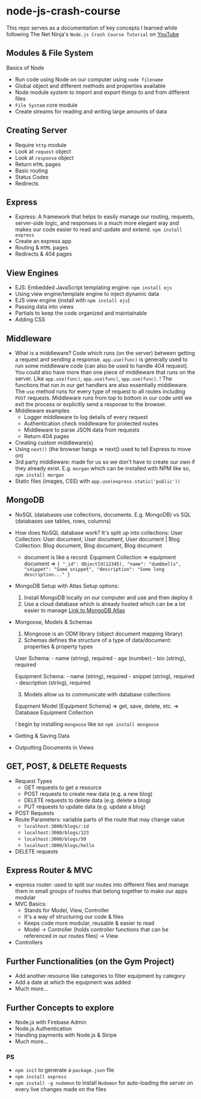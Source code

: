 # node-js-crash-course
This repo serves as a documentation of key concepts I learned while following The Net Ninja's `Node.js Crash Course Tutorial` on [YouTube](https://www.youtube.com/watch?v=zb3Qk8SG5Ms&list=PL4cUxeGkcC9jsz4LDYc6kv3ymONOKxwBU)
## Modules & File System

Basics of Node

* Run code using Node on our computer using `node filename`
* Global object and different methods and properties available
* Node module system to import and export things to and from different files
* `File System` core module
* Create streams for reading and writing large amounts of data

## Creating Server

* Require `http` module
* Look at `request` object
* Look at `response` object
* Return `HTML` pages
* Basic routing
* Status Codes
* Redirects

## Express

* Express: A framework that helps to easily manage our routing, requests, server-side logic, and responses in a much more elegant way and makes our code easier to read and update and extend. `npm install express`
* Create an express app
* Routing & `HTML` pages
* Redirects & 404 pages

## View Engines

* EJS: Embedded JavaScript templating engine: `npm install ejs`
* Using view engine/template engine to inject dynamic data
* EJS view engine (install with `npm install ejs`)
* Passing data into views
* Partials to keep the code organized and maintainable 
* Adding CSS

## Middleware

* What is a middleware? Code which runs (on the server) between getting a request and sending a response. `app.use(func)` is generally used to run some middleware code (can also be used to handle 404 request). You could also have more than one piece of middleware that runs on the server. Like `app.use(func)`, `app.use(func)`, `app.use(func)`. ! The functions that run in our get handlers are also essentially middleware. The `use` method runs for every type of request to all routes including `POST` requests. Middleware runs from top to bottom in our code until we exit the process or explicitly send a response to the browser.
* Middleware examples
    * Logger middleware to log details of every request
    * Authentication check middleware for protected routes
    * Middleware to parse JSON data from requests
    * Return 404 pages
* Creating custom middleware(s)
* Using `next()` (the browser hangs => next() used to tell Express to move on)
* 3rd party middleware: made for us so we don't have to create our own if they already exist. E.g. `morgan` which can be installed with NPM like so,
`npm install morgan`
* Static files (images, CSS) with `app.use(express.static('public'))`

## MongoDB
* NoSQL (databases use collections, documents. E.g. MongoDB) vs SQL (databases use tables, rows, columns)
* How does NoSQL database work? It's split up into collections: User Collection: User document, User document, User document | Blog Collection: Blog document, Blog document, Blog document
    * document is like a record: Equpment Collection => equipment document => `{
        "_id": ObjectId(12345),
        "name": "dumbbells",
        "snippet": "Some snippet",
        "description": "Some long description..."
    }`
* MongoDB Setup with Atlas
    Setup options:
    1. Install MongoDB locally on our computer and use and then deploy it
    2. Use a cloud database which is already hosted which can be a lot easier to manage [Link to MongoDB Atlas](https://www.mongodb.com/atlas/database) 
* Mongoose, Models & Schemas
    1. Mongoose is an ODM library (object document mapping library)
    2. Schemas defines the structure of a type of data/document: properties & property types

    User Schema:
        - name (string), required
        - age (number)
        - bio (string), required

    Equipment Schema:
        - name (string), required
        - snippet (string), required
        - description (string), required 

    3. Models allow us to communicate with database collections

    Equpment Model [Equipment Schema] => get, save, delete, etc. => Database Equipment Collection

    ! begin by installing `mongoose` like so `npm install mongoose`
* Getting & Saving Data
* Outputting Documents in Views

## GET, POST, & DELETE Requests
* Request Types
    * GET requests to get a resource
    * POST requests to create new data (e.g. a new blog)
    * DELETE requests to delete data (e.g. delete a blog)
    * PUT requests to update data (e.g. update a blog)
* POST Requests
* Route Parameters: variable parts of the route that may change value
    * `localhost:3000/blogs/:id`
    * `localhost:3000/blogs/123`
    * `localhost:3000/blogs/50`
    * `localhost:3000/blogs/hello`
* DELETE requests

## Express Router & MVC
* express router: used to split our routes into different files and manage them in small groups of routes that belong together to make our apps modular
* MVC Basics:
    * Stands for Model, View, Controller
    * It's a way of structuring our code & files
    * Keeps code more modular, reusable & easier to read
    * Model -> Controller (holds controller functions that can be referenced in our routes files) -> View
* Controllers

## Further Functionalities (on the Gym Project)
* Add another resource like categories to filter equipment by category
* Add a date at which the equipment was added
* Much more...

## Further Concepts to explore
* Node.js with Firebase Admin
* Node.js Authentication
* Handling payments with Node.js & Stripe
* Much more...
### PS
* `npm init` to generate a `package.json` file
* `npm install express`
* `npm install -g nodemon` to install `Nodemon` for auto-loading the server on every live changes made on the files